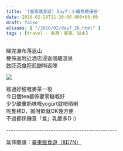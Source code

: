 ```yaml
---
title: '[臺東瘋食遊] Day7：小饞無糖優格'
date: 2016-02-26T11:30:00.000+08:00
draft: false
aliases: [ "/2016/02/day7_26.html" ]
tags : [travel - 臺灣・臺東、知本]
---
```


睇完瀑布落返山  
梗係返附近酒店浸返個靚溫泉  
[飲吓茶食吓煎餅](https://hidie.net/taitung6d/)唞返陣  

![](/images/taitung7e.jpg)

經過好甜嘅麥茶一役  
今日個tea都係要零糖嘅好  
少少酸重奶味嘅yogurt就啱晒喇  
呢隻稀D，就咁飲就OK幾方便  
不過都係鍾意「食」乳酪多D :)  
  
\-----------------------------------------------  
  
延伸閱讀：[臺東瘋食遊（8D7N）](https://hidie.net/taitung8d7n/)
